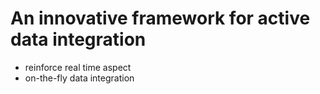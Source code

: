 # An innovative framework for active data integration

- reinforce real time aspect
 - on-the-fly data integration